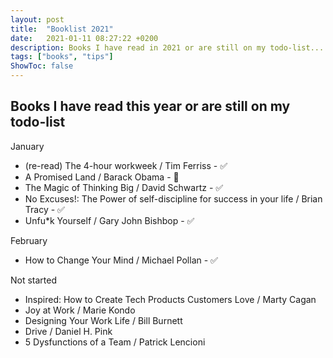 ```yaml
---
layout: post
title:  "Booklist 2021"
date:   2021-01-11 08:27:22 +0200
description: Books I have read in 2021 or are still on my todo-list... 
tags: ["books", "tips"]
ShowToc: false
---
```

## Books I have read this year or are still on my todo-list
January
* (re-read) The 4-hour workweek / Tim Ferriss - ✅
* A Promised Land / Barack Obama - 📖
* The Magic of Thinking Big / David Schwartz - ✅
* No Excuses!: The Power of self-discipline for success in your life / Brian Tracy - ✅
* Unfu*k Yourself / Gary John Bishbop - ✅

February
* How to Change Your Mind / Michael Pollan - ✅

Not started
* Inspired: How to Create Tech Products Customers Love / Marty Cagan
* Joy at Work / Marie Kondo
* Designing Your Work Life / Bill Burnett
* Drive / Daniel H. Pink
* 5 Dysfunctions of a Team / Patrick Lencioni
